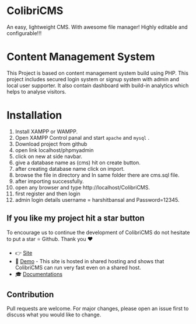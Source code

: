 # ColibriCMS
An easy, lightweight CMS. With awesome file manager! Highly editable and configurable!!!

# Content Management System
This Project is based on content management system build using PHP. This project includes secured login system or signup system with admin and local user supporter. It also contain dashboard with build-in analytics which helps to analyse visitors.

# Installation
1. Install XAMPP or WAMPP.
2. Open XAMPP Control panal and start `apache` and `mysql` .
3. Download project from github
4. open link localhost/phpmyadmin
5. click on new at side navbar.
6. give a database name as (cms) hit on create button.
7. after creating database name click on import.
8. browse the file in directory and In same folder there are cms.sql file.
9. after importing successfully.
10. open any browser and type http://localhost/ColibriCMS.
11. first register and then login
12. admin login details username = harshitbansal and Password=12345.

## If you like my project hit a star button
To encourage us to continue the development of ColibriCMS do not hesitate to put a star :star: Github. Thank you :heart:

- :point_right: [Site](https://homebrewgr.info)
- :eyes: [Demo](https://demo.soosyze.com) - This site is hosted in shared hosting and shows that ColibriCMS can run very fast even on a shared host.
- :mortar_board: [Documentations](https://github.com/ColibriCMS/documentations)

## Contribution
Pull requests are welcome. For major changes, please open an issue first to discuss what you would like to change.
